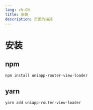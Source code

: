 ```yaml
---
lang: zh-CN
title: 安装
description: 页面的描述
---
```


# 安装

## npm

```bash
npm install uniapp-router-view-loader
```

## yarn

```bash
yarn add uniapp-router-view-loader
```
